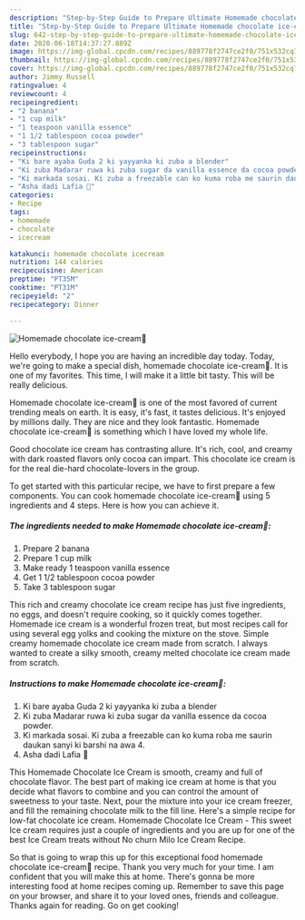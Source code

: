 ```yaml
---
description: "Step-by-Step Guide to Prepare Ultimate Homemade chocolate ice-cream🍦"
title: "Step-by-Step Guide to Prepare Ultimate Homemade chocolate ice-cream🍦"
slug: 642-step-by-step-guide-to-prepare-ultimate-homemade-chocolate-ice-cream
date: 2020-06-18T14:37:27.889Z
image: https://img-global.cpcdn.com/recipes/889778f2747ce2f0/751x532cq70/homemade-chocolate-ice-cream🍦-recipe-main-photo.jpg
thumbnail: https://img-global.cpcdn.com/recipes/889778f2747ce2f0/751x532cq70/homemade-chocolate-ice-cream🍦-recipe-main-photo.jpg
cover: https://img-global.cpcdn.com/recipes/889778f2747ce2f0/751x532cq70/homemade-chocolate-ice-cream🍦-recipe-main-photo.jpg
author: Jimmy Russell
ratingvalue: 4
reviewcount: 4
recipeingredient:
- "2 banana"
- "1 cup milk"
- "1 teaspoon vanilla essence"
- "1 1/2 tablespoon cocoa powder"
- "3 tablespoon sugar"
recipeinstructions:
- "Ki bare ayaba Guda 2 ki yayyanka ki zuba a blender"
- "Ki zuba Madarar ruwa ki zuba sugar da vanilla essence da cocoa powder."
- "Ki markada sosai. Ki zuba a freezable can ko kuma roba me saurin daukan sanyi ki barshi na awa 4."
- "Asha dadi Lafia 💞"
categories:
- Recipe
tags:
- homemade
- chocolate
- icecream

katakunci: homemade chocolate icecream 
nutrition: 144 calories
recipecuisine: American
preptime: "PT35M"
cooktime: "PT31M"
recipeyield: "2"
recipecategory: Dinner

---
```



![Homemade chocolate ice-cream🍦](https://img-global.cpcdn.com/recipes/889778f2747ce2f0/751x532cq70/homemade-chocolate-ice-cream🍦-recipe-main-photo.jpg)

Hello everybody, I hope you are having an incredible day today. Today, we're going to make a special dish, homemade chocolate ice-cream🍦. It is one of my favorites. This time, I will make it a little bit tasty. This will be really delicious.

Homemade chocolate ice-cream🍦 is one of the most favored of current trending meals on earth. It is easy, it's fast, it tastes delicious. It's enjoyed by millions daily. They are nice and they look fantastic. Homemade chocolate ice-cream🍦 is something which I have loved my whole life.

Good chocolate ice cream has contrasting allure. It&#39;s rich, cool, and creamy with dark roasted flavors only cocoa can impart. This chocolate ice cream is for the real die-hard chocolate-lovers in the group.


To get started with this particular recipe, we have to first prepare a few components. You can cook homemade chocolate ice-cream🍦 using 5 ingredients and 4 steps. Here is how you can achieve it.

<!--inarticleads1-->

##### The ingredients needed to make Homemade chocolate ice-cream🍦:

1. Prepare 2 banana
1. Prepare 1 cup milk
1. Make ready 1 teaspoon vanilla essence
1. Get 1 1/2 tablespoon cocoa powder
1. Take 3 tablespoon sugar


This rich and creamy chocolate ice cream recipe has just five ingredients, no eggs, and doesn&#39;t require cooking, so it quickly comes together. Homemade ice cream is a wonderful frozen treat, but most recipes call for using several egg yolks and cooking the mixture on the stove. Simple creamy homemade chocolate ice cream made from scratch. I always wanted to create a silky smooth, creamy melted chocolate ice cream made from scratch. 

<!--inarticleads2-->

##### Instructions to make Homemade chocolate ice-cream🍦:

1. Ki bare ayaba Guda 2 ki yayyanka ki zuba a blender
1. Ki zuba Madarar ruwa ki zuba sugar da vanilla essence da cocoa powder.
1. Ki markada sosai. Ki zuba a freezable can ko kuma roba me saurin daukan sanyi ki barshi na awa 4.
1. Asha dadi Lafia 💞


This Homemade Chocolate Ice Cream is smooth, creamy and full of chocolate flavor. The best part of making ice cream at home is that you decide what flavors to combine and you can control the amount of sweetness to your taste. Next, pour the mixture into your ice cream freezer, and fill the remaining chocolate milk to the fill line. Here&#39;s a simple recipe for low-fat chocolate ice cream. Homemade Chocolate Ice Cream - This sweet Ice cream requires just a couple of ingredients and you are up for one of the best Ice Cream treats without No churn Milo Ice Cream Recipe. 

So that is going to wrap this up for this exceptional food homemade chocolate ice-cream🍦 recipe. Thank you very much for your time. I am confident that you will make this at home. There's gonna be more interesting food at home recipes coming up. Remember to save this page on your browser, and share it to your loved ones, friends and colleague. Thanks again for reading. Go on get cooking!
